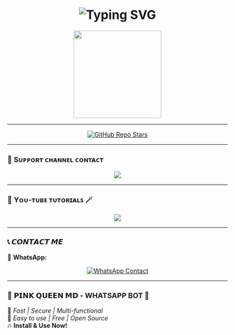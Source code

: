 <h1 align="center">
  <img src="https://readme-typing-svg.herokuapp.com?font=Fira+Code&pause=1000&color=F705F7&center=true&vCenter=true&width=500&lines=🔥+PINk+QUEEN+MD+🔥;💖+WhatsApp+Bot+💖;🚀+Fast+and+Powerful+🚀" alt="Typing SVG" />
</h1>

<p align="center">
  <img src="https://i.imgur.com/zXQwJhf.png" width="200">
</p>

---


<p align="center">
  <a href="https://github.com/your-repo-link">
    <img src="https://img.shields.io/github/stars/your-repo-link?style=for-the-badge&color=yellow" alt="GitHub Repo Stars">
  </a>
</p>

---

### 💭 **Sᴜᴘᴘᴏʀᴛ ᴄʜᴀɴɴᴇʟ ᴄᴏɴᴛᴀᴄᴛ**
<p align="center">
  <a href="https://whatsapp.com/channel/0029Vb0rCUr72WU3uq0yMg42">
    <img src="https://img.shields.io/badge/WhatsApp-Support%20Channel-green?style=for-the-badge&logo=whatsapp">
  </a>
</p>

---

### 🎥 **Yᴏᴜ-ᴛᴜʙᴇ ᴛᴜᴛᴏʀɪᴀʟꜱ** 🪄
<p align="center">
  <a href="https://youtube.com/@pinkqueenmd?si=1rET_h_GijRWIryA">
    <img src="https://img.shields.io/badge/YouTube-Tutorials-red?style=for-the-badge&logo=youtube">
  </a>
</p>

---

### 📞 **𝘾𝙊𝙉𝙏𝘼𝘾𝙏 𝙈𝙀**  
📩 **WhatsApp:**  
<p align="center">
  <a href="https://wa.me/94783314361?text-PINk_QUEEN_MD_whats_app botge_awl_😭😥">
    <img src="https://img.shields.io/badge/Contact%20Me%20on%20WhatsApp-%2300E676.svg?style=for-the-badge&logo=whatsapp&logoColor=white" alt="WhatsApp Contact">
  </a>
</p>

---

### 🤖 **𝗣𝗜𝗡𝗞 𝗤𝗨𝗘𝗘𝗡 𝗠𝗗 - WHATSAPP BOT** 🥀  
📌 *Fast | Secure | Multi-functional*  
🚀 *Easy to use | Free | Open Source*  
🔥 **Install & Use Now!**  
